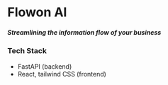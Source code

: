 # Flowon AI
##### Streamlining the information flow of your business

### Tech Stack
- FastAPI (backend)
- React, tailwind CSS (frontend)
